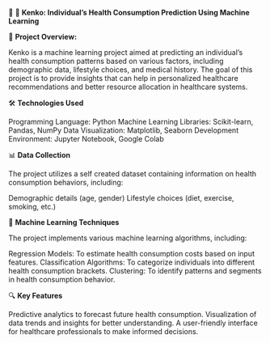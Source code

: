 🏥 🎯   **Kenko: Individual’s Health Consumption Prediction Using Machine Learning**

📖 **Project Overview:**

Kenko is a machine learning project aimed at predicting an individual’s health consumption patterns based on various factors, including demographic data, lifestyle choices, and medical history. The goal of this project is to provide insights that can help in personalized healthcare recommendations and better resource allocation in healthcare systems.

🛠️ **Technologies Used**

Programming Language: Python
Machine Learning Libraries: Scikit-learn, Pandas, NumPy
Data Visualization: Matplotlib, Seaborn
Development Environment: Jupyter Notebook, Google Colab

📊 **Data Collection**

The project utilizes a self created dataset containing information on health consumption behaviors, including:

Demographic details (age, gender)
Lifestyle choices (diet, exercise, smoking, etc.)
 
🧠 **Machine Learning Techniques**

The project implements various machine learning algorithms, including:

Regression Models: To estimate health consumption costs based on input features.
Classification Algorithms: To categorize individuals into different health consumption brackets.
Clustering: To identify patterns and segments in health consumption behavior.

🔍 **Key Features**

Predictive analytics to forecast future health consumption.
Visualization of data trends and insights for better understanding.
A user-friendly interface for healthcare professionals to make informed decisions.
 
